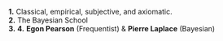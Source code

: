 **1.** Classical, empirical, subjective, and axiomatic.  
**2.** The Bayesian School  
**3.** 
**4.** **Egon Pearson** (Frequentist) & **Pierre Laplace** (Bayesian)  
